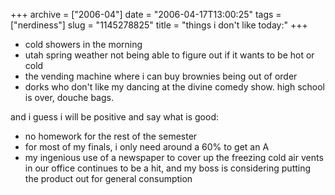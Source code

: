 +++
archive = ["2006-04"]
date = "2006-04-17T13:00:25"
tags = ["nerdiness"]
slug = "1145278825"
title = "things i don't like today:"
+++

- cold showers in the morning
- utah spring weather not being able to figure out if it wants to be hot
  or cold
- the vending machine where i can buy brownies being out of order
- dorks who don't like my dancing at the divine comedy show. high school
  is over, douche bags.

and i guess i will be positive and say what is good:

- no homework for the rest of the semester
- for most of my finals, i only need around a 60% to get an A
- my ingenious use of a newspaper to cover up the freezing cold air vents in
our office continues to be a hit, and my boss is considering putting the
product out for general consumption

